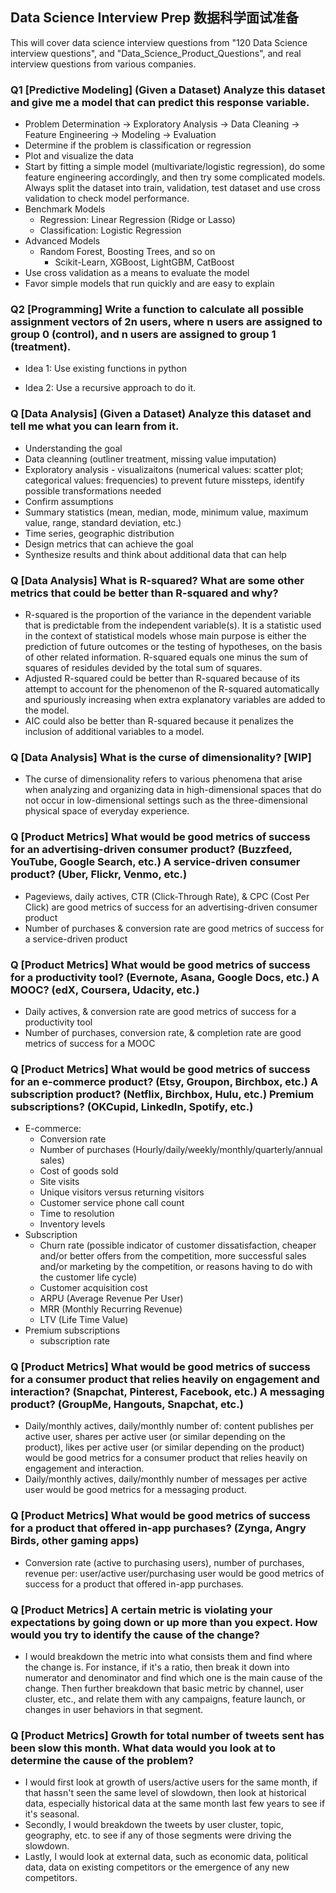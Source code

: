 ## Data Science Interview Prep 数据科学面试准备

This will cover data science interview questions from "120 Data Science interview questions", and "Data_Science_Product_Questions", and real interview questions from various companies.

### Q1 [Predictive Modeling] (Given a Dataset) Analyze this dataset and give me a model that can predict this response variable.

- Problem Determination -> Exploratory Analysis -> Data Cleaning -> Feature Engineering -> Modeling -> Evaluation
- Determine if the problem is classification or regression
- Plot and visualize the data
- Start by fitting a simple model (multivariate/logistic regression), do some feature engineering accordingly, and then try some complicated models. Always split the dataset into train, validation, test dataset and use cross validation to check model performance.
- Benchmark Models
  - Regression: Linear Regression (Ridge or Lasso)
  - Classification: Logistic Regression
- Advanced Models
  - Random Forest, Boosting Trees, and so on
    - Scikit-Learn, XGBoost, LightGBM, CatBoost
- Use cross validation as a means to evaluate the model
- Favor simple models that run quickly and are easy to explain

### Q2 [Programming] Write a function to calculate all possible assignment vectors of 2n users, where n users are assigned to group 0 (control), and n users are assigned to group 1 (treatment).

- Idea 1: Use existing functions in python

- Idea 2: Use a recursive approach to do it.

### Q [Data Analysis] (Given a Dataset) Analyze this dataset and tell me what you can learn from it.

- Understanding the goal
- Data cleanning (outliner treatment, missing value imputation)
- Exploratory analysis - visualizaitons (numerical values: scatter plot; categorical values: frequencies) to prevent future missteps, identify possible transformations needed
- Confirm assumptions
- Summary statistics (mean, median, mode, minimum value, maximum value, range, standard deviation, etc.)
- Time series, geographic distribution
- Design metrics that can achieve the goal
- Synthesize results and think about additional data that can help

### Q [Data Analysis] What is R-squared? What are some other metrics that could be better than R-squared and why?

- R-squared is the proportion of the variance in the dependent variable that is predictable from the independent variable(s). It is a statistic used in the context of statistical models whose main purpose is either the prediction of future outcomes or the testing of hypotheses, on the basis of other related information. R-squared equals one minus the sum of squares of residules devided by the total sum of squares.
- Adjusted R-squared could be better than R-squared because of its attempt to account for the phenomenon of the R-squared automatically and spuriously increasing when extra explanatory variables are added to the model.
- AIC could also be better than R-squared because it penalizes the inclusion of additional variables to a model.

### Q [Data Analysis] What is the curse of dimensionality? [WIP]

- The curse of dimensionality refers to various phenomena that arise when analyzing and organizing data in high-dimensional spaces that do not occur in low-dimensional settings such as the three-dimensional physical space of everyday experience.

### Q [Product Metrics] What would be good metrics of success for an advertising-driven consumer product? (Buzzfeed, YouTube, Google Search, etc.) A service-driven consumer product? (Uber, Flickr, Venmo, etc.)

- Pageviews, daily actives, CTR (Click-Through Rate), & CPC (Cost Per Click) are good metrics of success for an advertising-driven consumer product
- Number of purchases & conversion rate are good metrics of success for a service-driven product

### Q [Product Metrics] What would be good metrics of success for a productivity tool? (Evernote, Asana, Google Docs, etc.) A MOOC? (edX, Coursera, Udacity, etc.)

- Daily actives, & conversion rate are good metrics of success for a productivity tool
- Number of purchases, conversion rate, & completion rate are good metrics of success for a MOOC

### Q [Product Metrics] What would be good metrics of success for an e-commerce product? (Etsy, Groupon, Birchbox, etc.) A subscription product? (Netflix, Birchbox, Hulu, etc.) Premium subscriptions? (OKCupid, LinkedIn, Spotify, etc.)

- E-commerce:
  - Conversion rate
  - Number of purchases (Hourly/daily/weekly/monthly/quarterly/annual sales)
  - Cost of goods sold
  - Site visits
  - Unique visitors versus returning visitors
  - Customer service phone call count
  - Time to resolution
  - Inventory levels
- Subscription
  - Churn rate (possible indicator of customer dissatisfaction, cheaper and/or better offers from the competition, more successful sales and/or marketing by the competition, or reasons having to do with the customer life cycle)
  - Customer acquisition cost
  - ARPU (Average Revenue Per User)
  - MRR (Monthly Recurring Revenue)
  - LTV (Life Time Value)
- Premium subscriptions
  - subscription rate

### Q [Product Metrics] What would be good metrics of success for a consumer product that relies heavily on engagement and interaction? (Snapchat, Pinterest, Facebook, etc.) A messaging product? (GroupMe, Hangouts, Snapchat, etc.)

- Daily/monthly actives, daily/monthly number of: content publishes per active user, shares per active user (or similar depending on the product), likes per active user (or similar depending on the product) would be good metrics for a consumer product that relies heavily on engagement and interaction.
- Daily/monthly actives, daily/monthly number of messages per active user would be good metrics for a messaging product.

### Q [Product Metrics] What would be good metrics of success for a product that offered in-app purchases? (Zynga, Angry Birds, other gaming apps)

- Conversion rate (active to purchasing users), number of purchases, revenue per: user/active user/purchasing user would be good metrics of success for a product that offered in-app purchases.

### Q [Product Metrics] A certain metric is violating your expectations by going down or up more than you expect. How would you try to identify the cause of the change?

- I would breakdown the metric into what consists them and find where the change is. For instance, if it's a ratio, then break it down into numerator and denominator and find which one is the main cause of the change. Then further breakdown that basic metric by channel, user cluster, etc., and relate them with any campaigns, feature launch, or changes in user behaviors in that segment.

### Q [Product Metrics] Growth for total number of tweets sent has been slow this month. What data would you look at to determine the cause of the problem?

- I would first look at growth of users/active users for the same month, if that hassn't seen the same level of slowdown, then look at historical data, especially historical data at the same month last few years to see if it's seasonal.
- Secondly, I would breakdown the tweets by user cluster, topic, geography, etc. to see if any of those segments were driving the slowdown.
- Lastly, I would look at external data, such as economic data, political data, data on existing competitors or the emergence of any new competitors.
